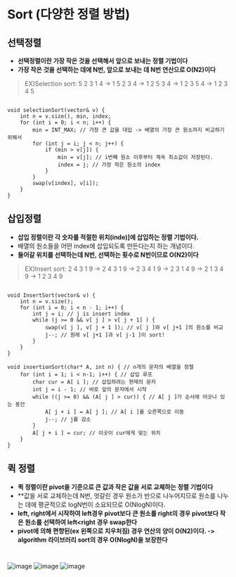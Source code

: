Sort (다양한 정렬 방법)
============================
## 선택정렬
* **선택정렬이란 가장 작은 것을 선택해서 앞으로 보내는 정렬 기법이다**
* **가장 작은 것을 선택하는 데에 N번, 앞으로 보내는 데 N번 연산으로 O(N2)이다**
> EX)Selection sort:  5 2 3 1 4 -> 1 5 2 3 4 -> 1 2 5 3 4 -> 1 2 3 5 4 -> 1 2 3 4 5 
<pre><code>
void selectionSort(vector<int>& v) {
	int n = v.size(), min, index;
	for (int i = 0; i < n; i++) {
		min = INT_MAX; // 가장 큰 값을 대입 -> 배열의 가장 큰 원소까지 비교하기 위해서
		for (int j = i; j < n; j++) {
			if (min > v[j]) {
				min = v[j]; // i번째 원소 이후부터 계속 최소값이 저장된다.
				index = j; // 가장 작은 원소의 index
			}
		}
		swap(v[index], v[i]);
	}
}
</code></pre>
## 삽입정렬
* **삽입 정렬이란 각 숫자를 적절한 위치(inde)]에 삽입하는 정렬 기법이다.**
* 배열의 원소들을 어떤 index에 삽입되도록 만든다는지 하는 개념이다.
* **들어갈 위치를 선택하는데 N번, 선택하는 횟수로 N번이므로 O(N2)이다**
> EX)Insert sort:  2 4 3 1 9 -> 2 4 3 1 9 -> 2 3 4 1 9 -> 2 3 1 4 9 -> 2 1 3 4 9 -> 1 2 3 4 9  
<pre><code>
void InsertSort(vector<int>& v) {
	int n = v.size();
	for (int i = 0; i < n - 1; i++) {
		int j = i; // j is insert index
		while (j >= 0 && v[ j ] > v[ j + 1] ) {
			swap(v[ j ], v[ j + 1 ]); // v[ j ]와 v[ j+1 ]의 원소를 비교
			j--; // 원래 v[ j+1 ]과 v[ j-1 ]이 sort!
		}
	}
}

void insertionSort(char* A, int n) { // n개의 문자의 배열을 정렬
	for (int i = 1; i < n-1; i++) { // 삽입 루프
		char cur = A[ i ]; // 삽입하려는 현재의 문자
		int j = i - 1; // 바로 앞의 문자에서 시작
		while ((j >= 0) && (A[ j ] > cur)) { // A[ j ]가 순서에 어긋나 있는 동안
			A[ j + i ] = A[ j ]; // A[ i ]를 오른쪽으로 이동
			j--; // j를 감소
		}
		A[ j + i ] = cur; // 이곳이 cur에게 맞는 위치
	}
}</code></pre>
## 퀵 정렬
* **퀵 정렬이란 pivot을 기준으로 큰 값과 작은 값을 서로 교체하는 정렬 기법이다**
* **값을 서로 교체하는데 N번, 엇갈린 경우 원소가 반으로 나누어지므로 원소를 나누는 데에 평균적으로 logN번이 소요되므로 O(NlogN)이다.
* **left, right에서 시작하여 left경우   pivot보다 큰 원소를 right의 경우 pivot보다 작은 원소를 선택하여 left<right 경우 swap한다**
* **pivot에 의해 편향된(ex 왼쪽으로 치우처짐) 경우 연산의 양이 O(N2)이다. -> algorithm 라이브러리 sort의 경우 O(NlogN)을 보장한다**
<pre><code>
</code></pre>
![image](https://user-images.githubusercontent.com/50229148/108651526-4c47eb00-7505-11eb-8829-e0d6986a106d.png)
![image](https://user-images.githubusercontent.com/50229148/108651537-54078f80-7505-11eb-8ffa-355a9c238e7c.png)
![image](https://user-images.githubusercontent.com/50229148/108651564-6386d880-7505-11eb-9025-8c68d5ac00bd.png)
